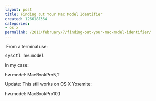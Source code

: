 ```yaml
---
layout: post
title: Finding out Your Mac Model Identifier
created: 1266185364
categories:
- os x
permalink: /2010/february/7/finding-out-your-mac-model-identifier/
---
```

<p>&nbsp;From a terminal use:</p>
<pre>
sysctl hw.model
</pre>
<p>In my case:</p>
<p>hw.model: MacBookPro5,2<br />
</p>

Update: This still works on OS X Yosemite:

hw.model: MacBookPro10,1
